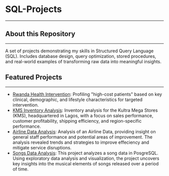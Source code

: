 # SQL-Projects
___

## About this Repository
___

A set of projects demonstrating my skills in Structured Query Language (SQL).
Includes database design, query optimization, stored procedures, and real-world examples of transforming raw data into meaningful insights.

## Featured Projects
___

* [Rwanda Health Intervention](https://github.com/judeonuh/Rwanda_Health_Intervention.git): Profiling "high-cost patients" based on key clinical, demographic, and lifestyle characteristics for targeted intervention.
* [KMS Inventory Analysis](https://github.com/judeonuh/KMS-Inventory-Analysis-SQL.git): Inventory analysis for the Kultra Mega Stores (KMS), headquartered in Lagos, with a focus on sales performance, customer profitability, shipping efficiency, and region-specific performance.
* [Airline Data Analysis](https://github.com/judeonuh/Project-Airline-Data-Analysis.git): Analysis of an Airline Data, providing insight on general staff performance and potential areas of improvement. The analysis revealed trends and strategies to improve effeciency and mitigate service disruptions.
* [Songs Data Analysis](https://github.com/judeonuh/Project-Songs-Data-Analysis.git): This project analyzes a song data in PosgreSQL. Using exploratory data analysis and visualization, the project uncovers key insights into the musical elements of songs released over a period of time.
